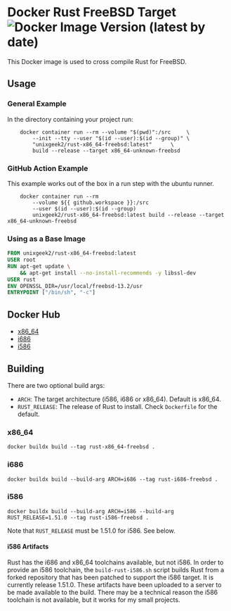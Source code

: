 # Docker Rust FreeBSD Target ![Docker Image Version (latest by date)](https://img.shields.io/docker/v/unixgeek2/rust-x86_64-freebsd)
This Docker image is used to cross compile Rust for FreeBSD.

## Usage
### General Example
In the directory containing your project run:
```shell
    docker container run --rm --volume "$(pwd)":/src     \
        --init --tty --user "$(id --user):$(id --group)" \
        "unixgeek2/rust-x86_64-freebsd:latest"      \
        build --release --target x86_64-unknown-freebsd
```
### GitHub Action Example
This example works out of the box in a run step with the ubuntu runner.
```shell
    docker container run --rm
        --volume ${{ github.workspace }}:/src
        --user $(id --user):$(id --group)
        unixgeek2/rust-x86_64-freebsd:latest build --release --target x86_64-unknown-freebsd
```
### Using as a Base Image
```dockerfile
FROM unixgeek2/rust-x86_64-freebsd:latest
USER root
RUN apt-get update \
    && apt-get install --no-install-recommends -y libssl-dev
USER rust
ENV OPENSSL_DIR=/usr/local/freebsd-13.2/usr
ENTRYPOINT ["/bin/sh", "-c"]
```
## Docker Hub
* [x86_64](https://hub.docker.com/r/unixgeek2/rust-x86_64-freebsd)
* [i686](https://hub.docker.com/r/unixgeek2/rust-i686-freebsd)
* [i586](https://hub.docker.com/r/unixgeek2/rust-i586-freebsd)
## Building
There are two optional build args:
* `ARCH`: The target architecture (i586, i686 or x86_64). Default is x86_64.
* `RUST_RELEASE`: The release of Rust to install. Check `Dockerfile` for the default.
### x86_64
```shell
docker buildx build --tag rust-x86_64-freebsd .
```
### i686
```shell
docker buildx build --build-arg ARCH=i686 --tag rust-i686-freebsd .
```
### i586
```shell
docker buildx build --build-arg ARCH=i586 --build-arg RUST_RELEASE=1.51.0 --tag rust-i586-freebsd .
```
Note that `RUST_RELEASE` must be 1.51.0 for i586. See below.
#### i586 Artifacts
Rust has the i686 and x86_64 toolchains available, but not i586. In order to provide an i586 toolchain, the
`build-rust-i586.sh` script builds Rust from a forked repository that has been patched to support the i586 target. It is
currently release 1.51.0. These artifacts have been uploaded to a server to be made available to the build.
There may be a technical reason the i586 toolchain is not available, but it works for my small
projects. 
